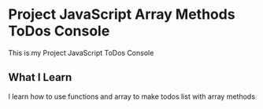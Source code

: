 # Project JavaScript Array Methods ToDos Console

This is my Project JavaScript ToDos Console

## What I Learn

I learn how to use functions and array to make todos list with array methods
